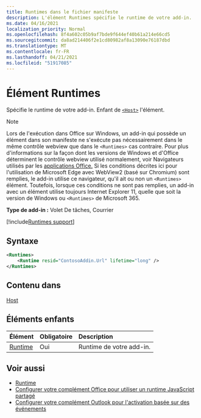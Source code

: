 ```yaml
---
title: Runtimes dans le fichier manifeste
description: L'élément Runtimes spécifie le runtime de votre add-in.
ms.date: 04/16/2021
localization_priority: Normal
ms.openlocfilehash: 8f4a602c05b9af7bde9f644ef40b61a214e66cd5
ms.sourcegitcommit: da8ad214406f2e1cd80982af8a13090e76187dbd
ms.translationtype: MT
ms.contentlocale: fr-FR
ms.lasthandoff: 04/21/2021
ms.locfileid: "51917085"
---
```

# <a name="runtimes-element"></a>Élément Runtimes

Spécifie le runtime de votre add-in. Enfant de [`<Host>`](host.md) l'élément.

> [!NOTE]
> Lors de l'exécution dans Office sur Windows, un add-in qui possède un élément dans son manifeste ne s'exécute pas nécessairement dans le même contrôle webview que dans le `<Runtimes>` cas contraire. Pour plus d'informations sur la façon dont les versions de Windows et d'Office déterminent le contrôle webview utilisé normalement, voir Navigateurs utilisés par les [applications Office.](../../concepts/browsers-used-by-office-web-add-ins.md) Si les conditions décrites ici pour l'utilisation de Microsoft Edge avec WebView2 (basé sur Chromium) sont remplies, le add-in utilise ce navigateur, qu'il ait ou non un `<Runtimes>` élément. Toutefois, lorsque ces conditions ne sont pas remplies, un add-in avec un élément utilise toujours Internet Explorer 11, quelle que soit la version de Windows ou `<Runtimes>` de Microsoft 365.

**Type de add-in :** Volet De tâches, Courrier

[!include[Runtimes support](../../includes/runtimes-note.md)]

## <a name="syntax"></a>Syntaxe

```XML
<Runtimes>
    <Runtime resid="ContosoAddin.Url" lifetime="long" />
</Runtimes>
```

## <a name="contained-in"></a>Contenu dans

[Host](host.md)

## <a name="child-elements"></a>Éléments enfants

|  Élément |  Obligatoire  |  Description  |
|:-----|:-----|:-----|
| [Runtime](runtime.md) | Oui |  Runtime de votre add-in. |

## <a name="see-also"></a>Voir aussi

- [Runtime](runtime.md)
- [Configurer votre complément Office pour utiliser un runtime JavaScript partagé](../../develop/configure-your-add-in-to-use-a-shared-runtime.md)
- [Configurer votre complément Outlook pour l'activation basée sur des événements](../../outlook/autolaunch.md)
